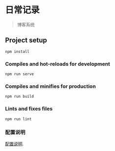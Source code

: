 # 日常记录
> 博客系统

## Project setup
```
npm install
```

### Compiles and hot-reloads for development
```
npm run serve
```

### Compiles and minifies for production
```
npm run build
```

### Lints and fixes files
```
npm run lint
```

### 配置说明
[配置说明](https://cli.vuejs.org/config/).
